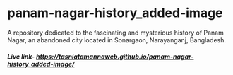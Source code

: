 # panam-nagar-history_added-image
A repository dedicated to the fascinating and mysterious history of Panam Nagar, an abandoned city located in Sonargaon, Narayanganj, Bangladesh.
##### Live link- https://tasniatamannaweb.github.io/panam-nagar-history_added-image/
